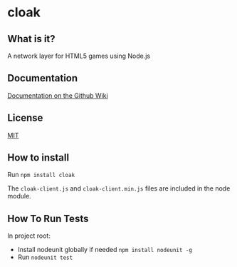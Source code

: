 cloak
==================

## What is it?

A network layer for HTML5 games using Node.js

## Documentation

[Documentation on the Github Wiki](https://github.com/bocoup/cloak/wiki)

## License

[MIT](https://github.com/bocoup/cloak/blob/master/LICENSE)

## How to install

Run `npm install cloak`

The `cloak-client.js` and `cloak-client.min.js` files are included in the node module.

## How To Run Tests

In project root:

* Install nodeunit globally if needed `npm install nodeunit -g`
* Run `nodeunit test`
